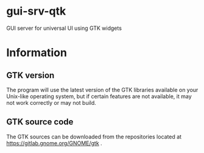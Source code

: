 # gui-srv-qtk

GUI server for universal UI using GTK widgets

# Information

## GTK version

The program will use the latest version of the GTK libraries available on your Unix-like operating system, but if certain features are not available, it may not work correctly or may not build.

## GTK source code

The GTK sources can be downloaded from the repositories located at https://gitlab.gnome.org/GNOME/gtk .
